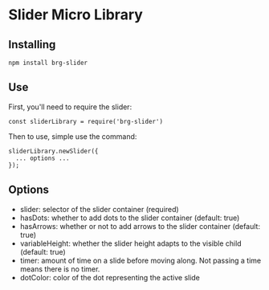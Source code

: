 # Slider Micro Library

## Installing

```
npm install brg-slider
```

## Use

First, you'll need to require the slider:

```
const sliderLibrary = require('brg-slider')
```

Then to use, simple use the command:

```
sliderLibrary.newSlider({
  ... options ...
});
```

## Options

* slider: selector of the slider container (required)
* hasDots: whether to add dots to the slider container (default: true)
* hasArrows: whether or not to add arrows to the slider container (default: true)
* variableHeight: whether the slider height adapts to the visible child (default: true)
* timer: amount of time on a slide before moving along. Not passing a time means there is no timer.
* dotColor: color of the dot representing the active slide